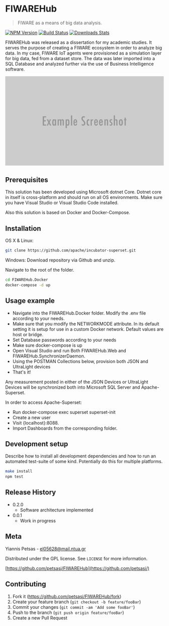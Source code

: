 # FIWAREHub
> FIWARE as a means of big data analysis.

[![NPM Version][npm-image]][npm-url]
[![Build Status][travis-image]][travis-url]
[![Downloads Stats][npm-downloads]][npm-url]

FIWAREHub was released as a dissertation for my academic studies.
It serves the purpose of creating a FIWARE ecosystem in order to analyze big data.
In my case, FIWARE IoT agents were provisioned as a simulation layer for big data, fed from a dataset store.
The data was later imported into a SQL Database and analyzed further via the use of Business Intelligence software.

![](header.png)

## Prerequisites
This solution has been developed using Microsoft dotnet Core.
Dotnet core in itself is cross-platform and should run on all OS environments.
Make sure you have Visual Studio or Visual Studio Code installed.

Also this solution is based on Docker and Docker-Compose. 

## Installation

OS X & Linux:

```sh
git clone https://github.com/apache/incubator-superset.git
```

Windows:
Download repository via Github and unzip.

Navigate to the root of the folder. 
```sh
cd FIWAREHub.Docker
docker-compose -d up
```

## Usage example

* Navigate into the FIWAREHub.Docker folder. Modify the .env file according to your needs.
* Make sure that you modify the NETWORKMODE attribute. In its default setting it is setup for use in a custom Docker network. Default values are host or bridge.
* Set Database passwords according to your needs
* Make sure docker-compose is up
* Open Visual Studio and run Both FIWAREHub.Web and FIWAREHub.SynchronizerDaemon.
* Using the POSTMAN Collections below, provision both JSON and UltraLight devices
* That's it!

Any measurement posted in either of the JSON Devices or UltraLight Devices will be synchronized both into Microsoft SQL Server and Apache-Superset.

In order to access Apache-Superset:
* Run docker-compose exec superset superset-init
* Create a new user
* Visit {localhost}:8088.
* Import Dashboards from the corresponding folder.

## Development setup

Describe how to install all development dependencies and how to run an automated test-suite of some kind. Potentially do this for multiple platforms.

```sh
make install
npm test
```

## Release History

* 0.2.0
	* Software architecture implemented
* 0.0.1
    * Work in progress

## Meta

Yiannis Petsas - el05628@mail.ntua.gr

 Distributed under the GPL license. See ``LICENSE`` for more information.

[https://github.com/petsasj/FIWAREHub](https://github.com/petsasj/)

## Contributing

1. Fork it (<https://github.com/petsasj/FIWAREHub/fork>)
2. Create your feature branch (`git checkout -b feature/fooBar`)
3. Commit your changes (`git commit -am 'Add some fooBar'`)
4. Push to the branch (`git push origin feature/fooBar`)
5. Create a new Pull Request

<!-- Markdown link & img dfn's -->
[npm-image]: https://img.shields.io/npm/v/datadog-metrics.svg?style=flat-square
[npm-url]: https://npmjs.org/package/datadog-metrics
[npm-downloads]: https://img.shields.io/npm/dm/datadog-metrics.svg?style=flat-square
[travis-image]: https://img.shields.io/travis/dbader/node-datadog-metrics/master.svg?style=flat-square
[travis-url]: https://travis-ci.org/dbader/node-datadog-metrics
[wiki]: https://github.com/yourname/yourproject/wiki